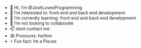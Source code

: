 - 👋 Hi, I’m @JoshLovesProgramming
- 👀 I’m interested in: front end and back end development
- 🌱 I’m currently learning: front end and back end development
- 💞️ I’m not looking to collaborate
- 📫 dont contact me
- 😄 Pronouns: he/him
- ⚡ Fun fact: Im a Pisces
